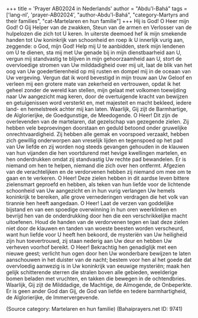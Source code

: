 +++
title = 'Prayer AB02024 in Nederlands'
author = "Abdu'l-Bahá"
tags = ['lang-nl', 'prayer-AB02024', "author-Abdu'l-Bahá", "category-Martyrs and their families", "cat-Martelaren en hun familie"]
+++
Hij is God!
O Heer mijn God! O Gij Helper van de zwakken, Steun van de armen en Verlosser van de hulpelozen die zich tot U keren.
In uiterste deemoed hef ik mijn smekende handen tot Uw koninkrijk van schoonheid en roep ik U innerlijk vurig aan, zeggende: o God, mijn God! Help mij U te aanbidden, sterk mijn lendenen om U te dienen, sta mij met Uw genade bij in mijn dienstbaarheid aan U, vergun mij standvastig te blijven in mijn gehoorzaamheid aan U, stort de overvloedige stromen van Uw milddadigheid over mij uit, laat de blik van het oog van Uw goedertierenheid op mij rusten en dompel mij in de oceaan van Uw vergeving. Vergun dat ik word bevestigd in mijn trouw aan Uw Geloof en verleen mij een grotere mate van zekerheid en vertrouwen, opdat ik het geheel zonder de wereld kan stellen, mijn gelaat met volkomen toewijding naar Uw aangezicht mag keren, door de overtuigende kracht van bewijzen en getuigenissen word versterkt en, met majesteit en macht bekleed, iedere land- en hemelstreek achter mij kan laten. Waarlijk, Gij zijt de Barmhartige, de Alglorierijke, de Goedgunstige, de Meedogende.
O Heer! Dit zijn de overlevenden van de martelaren, dat gezelschap van gezegende zielen. Zij hebben vele beproevingen doorstaan en geduld betoond onder gruwelijke onrechtvaardigheid. Zij hebben alle gemak en voorspoed verzaakt, hebben zich gewillig onderworpen aan vreselijk lijden en tegenspoed op het pad van Uw liefde en zij worden nog steeds gevangen gehouden in de klauwen van hun vijanden die hen voortdurend met hevige kwellingen martelen, en hen onderdrukken omdat zij standvastig Uw rechte pad bewandelen. Er is niemand om hen te helpen, niemand die zich over hen ontfermt. Afgezien van de verachtelijken en de verdorvenen hebben zij niemand om mee om te gaan en te verkeren.
O Heer! Deze zielen hebben in dit aardse leven bittere zielensmart geproefd en hebben, als teken van hun liefde voor de lichtende schoonheid van Uw aangezicht en in hun vurig verlangen Uw hemels koninkrijk te bereiken, alle grove vernederingen verdragen die het volk van tirannie hen heeft aangedaan.
O Heer! Laat de verzen van goddelijke bijstand en van een spoedige overwinning in hun oren weerklinken en bevrijd hen van de onderdrukking door hen die een verschrikkelijke macht uitoefenen. Houd de handen van de verdorvenen tegen en laat deze zielen niet door de klauwen en tanden van woeste beesten worden verscheurd, want hun liefde voor U heeft hen bekoord, de mysteriën van Uw heiligheid zijn hun toevertrouwd, zij staan nederig aan Uw deur en hebben Uw verheven voorhof bereikt.
O Heer! Bekrachtig hen genadiglijk met een nieuwe geest; verlicht hun ogen door hen Uw wonderbare bewijzen te laten aanschouwen in het duister van de nacht; bestem voor hen al het goede dat overvloedig aanwezig is in Uw koninkrijk van eeuwige mysteriën; maak hen gelijk schitterende sterren die stralen boven alle gebieden, weelderige bomen beladen met vruchten, en takken die bewegen in de ochtendbries.
Waarlijk, Gij zijt de Milddadige, de Machtige, de Almogende, de Onbeperkte. Er is geen ander God dan Gij, de God van liefde en tedere barmhartigheid, de Alglorierijke, de Immervergevende.

(Source category: Martelaren en hun familie)
(Bahaiprayers.net ID: 9741)
